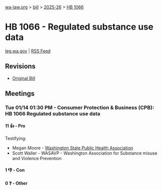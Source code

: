 [wa-law.org](/) > [bill](/bill/) > [2025-26](/bill/2025-26/) > [HB 1066](/bill/2025-26/hb/1066/)

# HB 1066 - Regulated substance use data
[leg.wa.gov](https://app.leg.wa.gov/billsummary?BillNumber=1066&Year=2025&Initiative=false) | [RSS Feed](./rss.xml)

## Revisions
* [Original Bill](1/)

## Meetings
### Tue 01/14 01:30 PM - Consumer Protection & Business (CPB): HB 1066 Regulated substance use data
#### 11 👍 - Pro
Testifying:
* Megan Moore - [Washington State Public Health Association](/org/washington_state_public_health_association/)
* Scott Waller - WASAVP - Washington Association for Substance misuse and Violence Prevention

#### 1 👎 - Con

#### 0 ❓ - Other
